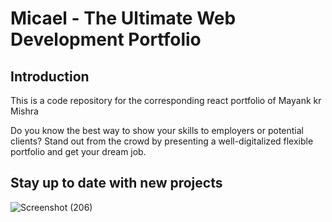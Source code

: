 # Micael - The Ultimate Web Development Portfolio 


## Introduction
This is a code repository for the corresponding react portfolio of Mayank kr Mishra

Do you know the best way to show your skills to employers or potential clients? Stand out from the crowd by presenting a well-digitalized flexible portfolio and get your dream job.

## Stay up to date with new projects
![Screenshot (206)](https://user-images.githubusercontent.com/96439214/216661840-bdb4cc7a-8185-47a1-a15c-8b6033b09ce4.png)
